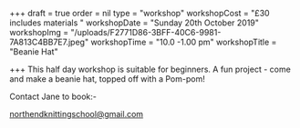 +++
draft = true
order = nil
type = "workshop"
workshopCost = "£30 includes materials "
workshopDate = "Sunday 20th October 2019"
workshopImg = "/uploads/F2771D86-3BFF-40C6-9981-7A813C4BB7E7.jpeg"
workshopTime = "10.0 -1.00 pm"
workshopTitle = "Beanie Hat"

+++
This half day workshop is suitable for beginners. A fun project - come and make a beanie hat, topped off with a Pom-pom! 

Contact Jane to book:-

northendknittingschool@gmail.com